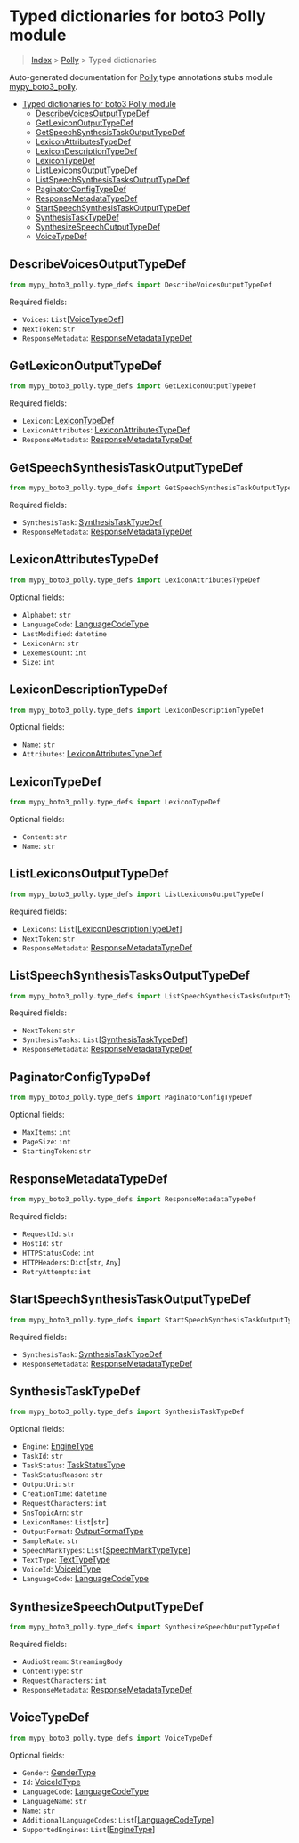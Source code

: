 # Typed dictionaries for boto3 Polly module

> [Index](..) > [Polly](.) > Typed dictionaries

Auto-generated documentation for
[Polly](https://boto3.amazonaws.com/v1/documentation/api/1.17.77/reference/services/polly.html#Polly)
type annotations stubs module
[mypy_boto3_polly](https://pypi.org/project/mypy-boto3-polly/).

- [Typed dictionaries for boto3 Polly module](#typed-dictionaries-for-boto3-polly-module)
  - [DescribeVoicesOutputTypeDef](#describevoicesoutputtypedef)
  - [GetLexiconOutputTypeDef](#getlexiconoutputtypedef)
  - [GetSpeechSynthesisTaskOutputTypeDef](#getspeechsynthesistaskoutputtypedef)
  - [LexiconAttributesTypeDef](#lexiconattributestypedef)
  - [LexiconDescriptionTypeDef](#lexicondescriptiontypedef)
  - [LexiconTypeDef](#lexicontypedef)
  - [ListLexiconsOutputTypeDef](#listlexiconsoutputtypedef)
  - [ListSpeechSynthesisTasksOutputTypeDef](#listspeechsynthesistasksoutputtypedef)
  - [PaginatorConfigTypeDef](#paginatorconfigtypedef)
  - [ResponseMetadataTypeDef](#responsemetadatatypedef)
  - [StartSpeechSynthesisTaskOutputTypeDef](#startspeechsynthesistaskoutputtypedef)
  - [SynthesisTaskTypeDef](#synthesistasktypedef)
  - [SynthesizeSpeechOutputTypeDef](#synthesizespeechoutputtypedef)
  - [VoiceTypeDef](#voicetypedef)

## DescribeVoicesOutputTypeDef

```python
from mypy_boto3_polly.type_defs import DescribeVoicesOutputTypeDef
```

Required fields:

- `Voices`: `List`\[[VoiceTypeDef](./type_defs.md#voicetypedef)\]
- `NextToken`: `str`
- `ResponseMetadata`:
  [ResponseMetadataTypeDef](./type_defs.md#responsemetadatatypedef)

## GetLexiconOutputTypeDef

```python
from mypy_boto3_polly.type_defs import GetLexiconOutputTypeDef
```

Required fields:

- `Lexicon`: [LexiconTypeDef](./type_defs.md#lexicontypedef)
- `LexiconAttributes`:
  [LexiconAttributesTypeDef](./type_defs.md#lexiconattributestypedef)
- `ResponseMetadata`:
  [ResponseMetadataTypeDef](./type_defs.md#responsemetadatatypedef)

## GetSpeechSynthesisTaskOutputTypeDef

```python
from mypy_boto3_polly.type_defs import GetSpeechSynthesisTaskOutputTypeDef
```

Required fields:

- `SynthesisTask`: [SynthesisTaskTypeDef](./type_defs.md#synthesistasktypedef)
- `ResponseMetadata`:
  [ResponseMetadataTypeDef](./type_defs.md#responsemetadatatypedef)

## LexiconAttributesTypeDef

```python
from mypy_boto3_polly.type_defs import LexiconAttributesTypeDef
```

Optional fields:

- `Alphabet`: `str`
- `LanguageCode`: [LanguageCodeType](./literals.md#languagecodetype)
- `LastModified`: `datetime`
- `LexiconArn`: `str`
- `LexemesCount`: `int`
- `Size`: `int`

## LexiconDescriptionTypeDef

```python
from mypy_boto3_polly.type_defs import LexiconDescriptionTypeDef
```

Optional fields:

- `Name`: `str`
- `Attributes`:
  [LexiconAttributesTypeDef](./type_defs.md#lexiconattributestypedef)

## LexiconTypeDef

```python
from mypy_boto3_polly.type_defs import LexiconTypeDef
```

Optional fields:

- `Content`: `str`
- `Name`: `str`

## ListLexiconsOutputTypeDef

```python
from mypy_boto3_polly.type_defs import ListLexiconsOutputTypeDef
```

Required fields:

- `Lexicons`:
  `List`\[[LexiconDescriptionTypeDef](./type_defs.md#lexicondescriptiontypedef)\]
- `NextToken`: `str`
- `ResponseMetadata`:
  [ResponseMetadataTypeDef](./type_defs.md#responsemetadatatypedef)

## ListSpeechSynthesisTasksOutputTypeDef

```python
from mypy_boto3_polly.type_defs import ListSpeechSynthesisTasksOutputTypeDef
```

Required fields:

- `NextToken`: `str`
- `SynthesisTasks`:
  `List`\[[SynthesisTaskTypeDef](./type_defs.md#synthesistasktypedef)\]
- `ResponseMetadata`:
  [ResponseMetadataTypeDef](./type_defs.md#responsemetadatatypedef)

## PaginatorConfigTypeDef

```python
from mypy_boto3_polly.type_defs import PaginatorConfigTypeDef
```

Optional fields:

- `MaxItems`: `int`
- `PageSize`: `int`
- `StartingToken`: `str`

## ResponseMetadataTypeDef

```python
from mypy_boto3_polly.type_defs import ResponseMetadataTypeDef
```

Required fields:

- `RequestId`: `str`
- `HostId`: `str`
- `HTTPStatusCode`: `int`
- `HTTPHeaders`: `Dict`\[`str`, `Any`\]
- `RetryAttempts`: `int`

## StartSpeechSynthesisTaskOutputTypeDef

```python
from mypy_boto3_polly.type_defs import StartSpeechSynthesisTaskOutputTypeDef
```

Required fields:

- `SynthesisTask`: [SynthesisTaskTypeDef](./type_defs.md#synthesistasktypedef)
- `ResponseMetadata`:
  [ResponseMetadataTypeDef](./type_defs.md#responsemetadatatypedef)

## SynthesisTaskTypeDef

```python
from mypy_boto3_polly.type_defs import SynthesisTaskTypeDef
```

Optional fields:

- `Engine`: [EngineType](./literals.md#enginetype)
- `TaskId`: `str`
- `TaskStatus`: [TaskStatusType](./literals.md#taskstatustype)
- `TaskStatusReason`: `str`
- `OutputUri`: `str`
- `CreationTime`: `datetime`
- `RequestCharacters`: `int`
- `SnsTopicArn`: `str`
- `LexiconNames`: `List`\[`str`\]
- `OutputFormat`: [OutputFormatType](./literals.md#outputformattype)
- `SampleRate`: `str`
- `SpeechMarkTypes`:
  `List`\[[SpeechMarkTypeType](./literals.md#speechmarktypetype)\]
- `TextType`: [TextTypeType](./literals.md#texttypetype)
- `VoiceId`: [VoiceIdType](./literals.md#voiceidtype)
- `LanguageCode`: [LanguageCodeType](./literals.md#languagecodetype)

## SynthesizeSpeechOutputTypeDef

```python
from mypy_boto3_polly.type_defs import SynthesizeSpeechOutputTypeDef
```

Required fields:

- `AudioStream`: `StreamingBody`
- `ContentType`: `str`
- `RequestCharacters`: `int`
- `ResponseMetadata`:
  [ResponseMetadataTypeDef](./type_defs.md#responsemetadatatypedef)

## VoiceTypeDef

```python
from mypy_boto3_polly.type_defs import VoiceTypeDef
```

Optional fields:

- `Gender`: [GenderType](./literals.md#gendertype)
- `Id`: [VoiceIdType](./literals.md#voiceidtype)
- `LanguageCode`: [LanguageCodeType](./literals.md#languagecodetype)
- `LanguageName`: `str`
- `Name`: `str`
- `AdditionalLanguageCodes`:
  `List`\[[LanguageCodeType](./literals.md#languagecodetype)\]
- `SupportedEngines`: `List`\[[EngineType](./literals.md#enginetype)\]

